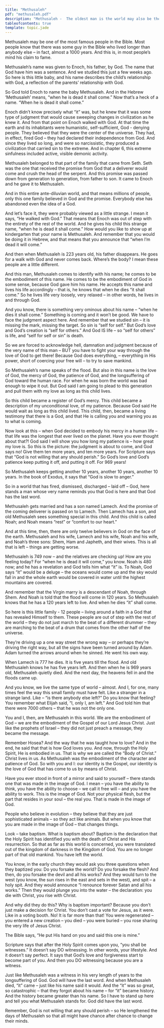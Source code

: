 ```yaml
---
title: "Methusaleh"
pdf: "methusaleh.pdf"
description: "Methusaleh -  The oldest man is the world may also be the most famous."
tableofcontents: true
template: topic.jade
---
```


Methusaleh may be one of the most famous people in the Bible. Most
people know that there was some guy in the Bible who lived longer than
anybody else – in fact, almost a 1000 years. And this is, in most
people’s mind his claim to fame.

Methusaleh’s name was given to Enoch, his father, by God. The name that
God have him was a sentence. And we studied this just a few weeks ago.
So here is this little baby, and his name describes the child’s
relationship with God, a reflection of the parents’ relationship with
God.

So God told Enoch to name the baby Methusaleh. And in the Hebrew
‘Methusaleh’ means, “when he is dead it shall come.” Now that’s a heck
of a name. “When he is dead it shall come.”

Enoch didn’t know precisely what “it” was, but he knew that it was some
type of judgment that would cause sweeping changes in civilization as he
knew it. And from that point on Enoch walked with God. At that time the
earth and its inhabitants were humanistic, self-sufficient, God -
denying people. They believed that they were the center of the universe.
They had, in effect, fired God – they had declared their independence
from God. And since they lived so long, and were so narcissistic, they
produced a civilization that carried sin to the extreme. And in chapter
6, this extreme sinfulness included active, visible demonic activity.

Methusaleh belonged to that part of the family that came from Seth. Seth
was the one that received the promise from God that a deliverer would
come and crush the head of the serpent. And this promise was passed down
from generation to generation, from father to son. It came to Enoch and
he gave it to Methusaleh.

And in this entire ante-diluvian world, and that means millions of
people, only this one family believed in God and the promise. Everybody
else has abandoned even the idea of a God.

And let’s face it, they were probably viewed as a little strange. I mean
it says, “He walked with God.” That means that Enoch was out of step
with the entirety of the rest of the world. And he gives his child this
strange name, “when he is dead it shall come.” How would you like to
show up at kindergarten that your name is Methusaleh. And remember that
you would be doing it in Hebrew, and that means that you announce that
“when I’m dead it will come.”

And then when Methusaleh is 223 years old, his father disappears. He
goes for a walk with God and never comes back. Where’s the body? I mean
these people are a little different.

And this man, Methusaleh comes to identify with his name; he comes to be
the embodiment of this name. He comes to be the embodiment of God in
some sense, because God gave him his name. He accepts this name and
lives his life accordingly – that is, he knows that when he dies “it
shall come.” So he lives life very loosely, very relaxed – in other
words, he lives in and through God.

And you know, there is something very ominous about his name – “when he
dies it shall come.” Something is coming and it won’t be good. We have
to face the judgment aspect here. And remember that we studied sin – it
is missing the mark, missing the target. So sin is “self for self.” But
God’s love and God’s creation is “self for others.” And God IS life – so
“self for others” is life, and “self for self or sin” is death.

So we are forced to acknowledge hell, damnation and judgment because of
the very name of this man – BUT you have to fight your way through the
love of God to get there! Because God does everything, – everything in
His power, short of coercing your free will – to try to save mankind.

So Methusaleh’s name speaks of the flood. But also in this name is the
love of God, the mercy of God, the patience of God, and the
longsuffering of God toward the human race. For when he was born the
world was bad enough to wipe it out. But God said I am going to plead to
this generation and pull them with my love as long as this child lives.

So this child became a register of God’s mercy. This child became a
description of my unconditional love, of my patience. Because God said
He would wait as long as this child lived. This child, then, became a
living testimony that there is a God, and that He is calling you and
warning you as to what is coming.

Now look at this – when God decided to embody his mercy in a human life
– that life was the longest that ever lived on the planet. Have you ever
thought about that?! God said I will show you how long my patience is –
how great my love is. So this is the picture: the judgment is about to
come, and God says no! Give them ten more years, and ten more years. For
Scripture says that “God is not willing that any should perish.” So
God’s love and God’s patience keep putting it off, and putting it off.
For 969 years!

So Methusaleh keeps getting another 10 years, another 10 years, another
10 years. In the book of Exodus, it says that “God is slow to anger.”

So in a world that has fired, dismissed, discharged – laid off – God,
here stands a man whose very name reminds you that God is here and that
God has the last word.

Methusaleh gets married and has a son named Lamech. And the promise of
the coming deliverer is passed on to Lamech. Then Lamech has a son, and
old Methusaleh sees something special in this child. And this child is
called Noah; and Noah means “rest” or “comfort to our heart.”

And at this time, then, there are only twelve believers in God on the
face of the earth. Methusaleh and his wife, Lamech and his wife, Noah
and his wife, and Noah’s three sons: Shem, Ham and Japheth, and their
wives. This is all that is left – things are getting worse.

Methusaleh is 749 now – and the relatives are checking up! How are you
feeling today? For “when he is dead it will come,” you know. Noah is 480
now; and he has a revelation and God tells him what “it” is. To Noah,
God says “it” would be a deluge – the oceans would come up and the sky
would fall in and the whole earth would be covered in water until the
highest mountains are covered.

And remember that the Virgin marry is a descendant of Noah, through
Shem. And Noah is told that the flood will come in 120 years. So
Methusaleh knows that he has a 120 years left to live. And when he dies
“it” shall come.

So here is this little family - 12 people – living around a faith in a
God that has revealed Himself to them. These people are out of step with
the rest of the world – they do not just march to the beat of a
different drummer – they are marching to the beat of a drum that comes
from the other half of the universe.

They’re driving up a one way street the wrong way – or perhaps they’re
driving the right way, but all the signs have been turned around by
Adam. Adam turned the arrows around when he sinned. He went his own way.

When Lamech is 777 he dies. It is five years till the flood. And old
Methusaleh knows he has five years left. And then when he is 969 years
old, Methusaleh quietly died. And the next day, the heavens fell in and
the floods came up.

And you know, we live the same type of world – almost. And I, for one,
many times feel the way this small family must have felt. Like a
stranger in a strange land. Like – “is there anybody else left?” Do you
know that feeling? You remember what Elijah said, “I, only I, am left.”
And God told him that there were 7000 others – that he was not the only
one.

You and I, then, are Methusaleh in this world. We are the embodiment of
God – we are the embodiment of the Gospel of our Lord Jesus Christ. Just
like the prophets of Israel – they did not just preach a message, they
became the message.

Remember Hosea? And the way that he was taught how to love? And in the
end, he said that that is how God loves you. And now, through the Holy
Spirit, He is embodied in us. That is why we are called the “Body of
Christ.” Christ lives in us. As Methusaleh was the embodiment of the
character and patience of God. So with you and I: our identity is the
Gospel, our identity is the love of God that has come to us by means of
Christ.

Have you ever stood in front of a mirror and said to yourself – there
stands one that was made in the image of God. I mean – you have the
ability to think, you have the ability to choose – we call it free will
– and you have the ability to work. This is the image of God. Not your
physical flesh, but the part that resides in your soul – the real you.
That is made in the image of God.

People who believe in evolution – they believe that they are just
sophisticated animals – so they act like animals. But when you know that
you are made in the image of God – that changes things.

Look – take baptism. What is baptism about? Baptism is the declaration
that the Holy Spirit has identified you with the death of Christ and His
resurrection. So that as far as this world is concerned, you were
translated out of the kingdom of darkness in the Kingdom of God. You are
no longer part of that old mankind. You have left the world.

You know, in the early church they would ask you three questions when
they baptized you: Do you forsake the world? Do you forsake the flesh?
And then, do you forsake the devil and all his works? And they would
turn to the west (you know, the sun rises in the east and sets in the
west), and spit – a holy spit. And they would announce “I renounce
forever Satan and all his works.” Then they would plunge you into the
water – the declaration: you die with Christ, you rise with Christ.

And why did they do this? Why is baptism important? Because you don’t
just make a decision for Christ. You don’t cast a vote for Jesus, as it
were. Like in a voting booth. No! It is far more than that! You were
regenerated – you entered a new creation – you died – you were buried –
you rose sharing the very life of Jesus Christ.

The Bible says, “He put His hand on you and said this one is mine.”

Scripture says that after the Holy Spirit comes upon you, “you shall be
witnesses.” It doesn’t say DO witnessing. In other words, your
lifestyle. And it doesn’t say perfect. It says that God’s love and
forgiveness start to become part of you. And then you DO witnessing
because you are a witness.

Just like Methusaleh was a witness in his very length of years to the
longsuffering of God. God will have the last word. And when Methusaleh
died, “it” came – just like his name said it would. And the “it” was so
great, so catastrophic – that they forgot about his name – for “it”
became history. And the history became greater than his name. So I have
to stand up here and tell you what Methusaleh stands for. God did have
the last word.

Remember, God is not willing that any should perish – so He lengthened
the days of Methusaleh so that all might have chance after chance to
change their minds.

